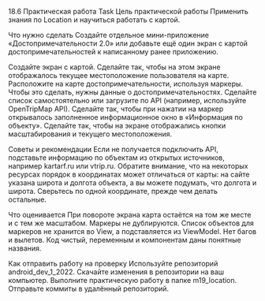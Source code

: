 18.6 Практическая работа
Task
Цель практической работы
Применить знания по Location и научиться работать с картой.



Что нужно сделать
Создайте отдельное мини-приложение «Достопримечательности 2.0» или добавьте ещё один экран с картой достопримечательностей к написанному ранее приложению.

Создайте экран с картой.
Сделайте так, чтобы на этом экране отображалось текущее местоположение пользователя на карте.
Расположите на карте достопримечательности, используя маркеры. Чтобы это сделать, нужны данные о достопримечательностях. Сделайте список самостоятельно или загрузите по API (например, используйте OpenTripMap API). 
Сделайте так, чтобы при нажатии на маркер открывалось заполненное информационное окно в «Информация по объекту».
Сделайте так, чтобы на экране отображались кнопки масштабирования и текущего местоположения.


Советы и рекомендации
Если не получается подключить API, подставьте информацию по объектам из открытых источников, например kartarf.ru или vtrip.ru. 
Обратите внимание, что на некоторых ресурсах порядок в координатах может отличаться от карты: на сайте указана широта и долгота объекта, а вы можете подумать, что долгота и широта. Сверьтесь по одной координате, прежде чем делать остальные.


Что оценивается
При повороте экрана карта остаётся на том же месте и с тем же масштабом. Маркеры не дублируются.
Список объектов для маркеров не хранится во View, а подставляется из ViewModel.
Нет багов и вылетов.
Код чистый, переменным и компонентам даны понятные названия.


Как отправить работу на проверку
Используйте репозиторий android_dev_1_2022.
Скачайте изменения в репозитории на ваш компьютер.
Выполните практическую работу в папке m19_location. Отправьте коммиты в удалённый репозиторий.
